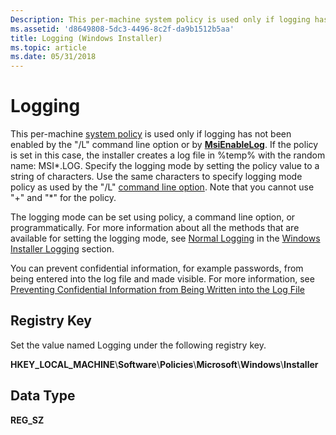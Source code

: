 ```yaml
---
Description: This per-machine system policy is used only if logging has not been enabled by the &\#0034;/L&\#0034; command line option or by MsiEnableLog.
ms.assetid: 'd8649808-5dc3-4496-8c2f-da9b1512b5aa'
title: Logging (Windows Installer)
ms.topic: article
ms.date: 05/31/2018
---
```


# Logging

This per-machine [system policy](system-policy.md) is used only if logging has not been enabled by the "/L" command line option or by [**MsiEnableLog**](/windows/desktop/api/Msi/nf-msi-msienableloga). If the policy is set in this case, the installer creates a log file in %temp% with the random name: MSI\*.LOG. Specify the logging mode by setting the policy value to a string of characters. Use the same characters to specify logging mode policy as used by the "/L" [command line option](command-line-options.md). Note that you cannot use "+" and "\*" for the policy.

The logging mode can be set using policy, a command line option, or programmatically. For more information about all the methods that are available for setting the logging mode, see [Normal Logging](normal-logging.md) in the [Windows Installer Logging](windows-installer-logging.md) section.

You can prevent confidential information, for example passwords, from being entered into the log file and made visible. For more information, see [Preventing Confidential Information from Being Written into the Log File](preventing-confidential-information-from-being-written-into-the-log-file.md)

## Registry Key

Set the value named Logging under the following registry key.

**HKEY\_LOCAL\_MACHINE**\\**Software**\\**Policies**\\**Microsoft**\\**Windows**\\**Installer**

## Data Type

**REG\_SZ**

 

 



